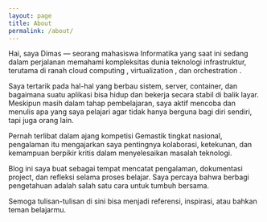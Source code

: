 ```yaml
---
layout: page
title: About
permalink: /about/
---
```


Hai, saya Dimas — seorang mahasiswa Informatika yang saat ini sedang dalam perjalanan memahami kompleksitas dunia teknologi infrastruktur, terutama di ranah cloud computing , virtualization , dan orchestration .

Saya tertarik pada hal-hal yang berbau sistem, server, container, dan bagaimana suatu aplikasi bisa hidup dan bekerja secara stabil di balik layar. Meskipun masih dalam tahap pembelajaran, saya aktif mencoba dan menulis apa yang saya pelajari agar tidak hanya berguna bagi diri sendiri, tapi juga orang lain.

Pernah terlibat dalam ajang kompetisi Gemastik tingkat nasional, pengalaman itu mengajarkan saya pentingnya kolaborasi, ketekunan, dan kemampuan berpikir kritis dalam menyelesaikan masalah teknologi.

Blog ini saya buat sebagai tempat mencatat pengalaman, dokumentasi project, dan refleksi selama proses belajar. Saya percaya bahwa berbagi pengetahuan adalah salah satu cara untuk tumbuh bersama.

Semoga tulisan-tulisan di sini bisa menjadi referensi, inspirasi, atau bahkan teman belajarmu.

